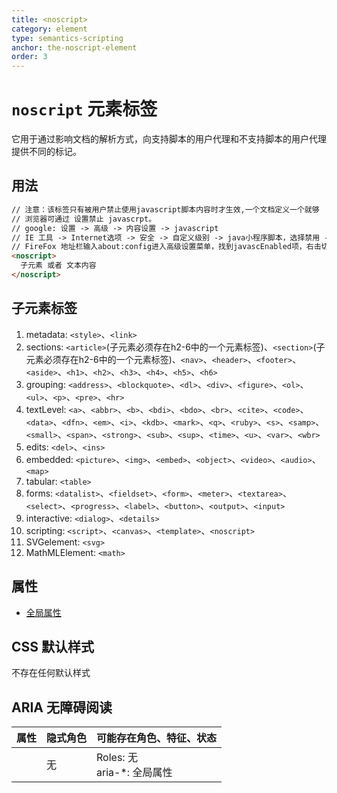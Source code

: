 ```yaml
---
title: <noscript>
category: element
type: semantics-scripting
anchor: the-noscript-element
order: 3
---
```


# `noscript` 元素标签

它用于通过影响文档的解析方式，向支持脚本的用户代理和不支持脚本的用户代理提供不同的标记。

## 用法

```html
// 注意：该标签只有被用户禁止使用javascript脚本内容时才生效,一个文档定义一个就够
// 浏览器可通过 设置禁止 javascrpt。
// google: 设置 -> 高级 -> 内容设置 -> javascript
// IE 工具 -> Internet选项 -> 安全 -> 自定义级别 -> java小程序脚本，选择禁用 -> 确定 -> 确定 （重启计算机后生效）
// FireFox 地址栏输入about:config进入高级设置菜单，找到javascEnabled项，右击切换即可。
<noscript>
  子元素 或者 文本内容
</noscript>
```

## 子元素标签

1. metadata: `<style>`、`<link>`
1. sections: `<article>`(子元素必须存在h2-6中的一个元素标签)、`<section>`(子元素必须存在h2-6中的一个元素标签)、`<nav>`、`<header>`、`<footer>`、`<aside>`、`<h1>`、`<h2>`、`<h3>`、`<h4>`、`<h5>`、`<h6>`
1. grouping: `<address>`、`<blockquote>`、`<dl>`、`<div>`、`<figure>`、`<ol>`、`<ul>`、`<p>`、`<pre>`、`<hr>`
1. textLevel: `<a>`、`<abbr>`、`<b>`、`<bdi>`、`<bdo>`、`<br>`、`<cite>`、`<code>`、`<data>`、`<dfn>`、`<em>`、`<i>`、`<kdb>`、`<mark>`、`<q>`、`<ruby>`、`<s>`、`<samp>`、`<small>`、`<span>`、`<strong>`、`<sub>`、`<sup>`、`<time>`、`<u>`、`<var>`、`<wbr>`
1. edits: `<del>`、`<ins>`
1. embedded: `<picture>`、`<img>`、`<embed>`、`<object>`、`<video>`、`<audio>`、`<map>`
1. tabular: `<table>`
1. forms: `<datalist>`、`<fieldset>`、`<form>`、`<meter>`、`<textarea>`、`<select>`、`<progress>`、`<label>`、`<button>`、`<output>`、`<input>`
1. interactive: `<dialog>`、`<details>`
1. scripting: `<script>`、`<canvas>`、`<template>`、`<noscript>`
1. SVGelement: `<svg>`
1. MathMLElement: `<math>`

## 属性

* [全局属性](/front-end/HTML/attribute#anchor-全局属性)

## CSS 默认样式

不存在任何默认样式

## ARIA 无障碍阅读

| 属性 | 隐式角色 | 可能存在角色、特征、状态 |
| ---- | ---- | ---- |
| | 无 | Roles: 无 <br> aria-*: 全局属性 |
